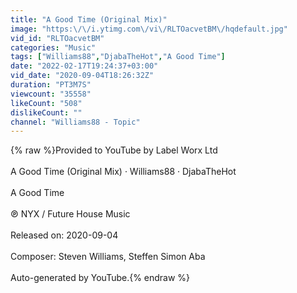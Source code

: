 ```yaml
---
title: "A Good Time (Original Mix)"
image: "https:\/\/i.ytimg.com\/vi\/RLTOacvetBM\/hqdefault.jpg"
vid_id: "RLTOacvetBM"
categories: "Music"
tags: ["Williams88","DjabaTheHot","A Good Time"]
date: "2022-02-17T19:24:37+03:00"
vid_date: "2020-09-04T18:26:32Z"
duration: "PT3M7S"
viewcount: "35558"
likeCount: "508"
dislikeCount: ""
channel: "Williams88 - Topic"
---
```

{% raw %}Provided to YouTube by Label Worx Ltd<br /><br />A Good Time (Original Mix) · Williams88 · DjabaTheHot<br /><br />A Good Time<br /><br />℗ NYX / Future House Music<br /><br />Released on: 2020-09-04<br /><br />Composer: Steven Williams, Steffen Simon Aba<br /><br />Auto-generated by YouTube.{% endraw %}
